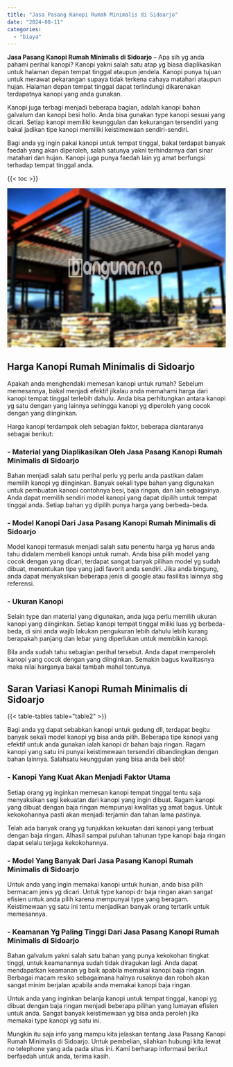 ```yaml
---
title: "Jasa Pasang Kanopi Rumah Minimalis di Sidoarjo"
date: "2024-08-11"
categories: 
  - "biaya"
---
```


**Jasa Pasang Kanopi Rumah Minimalis di Sidoarjo** – Apa sih yg anda pahami perihal kanopi? Kanopi yakni salah satu atap yg biasa diaplikasikan untuk halaman depan tempat tinggal ataupun jendela. Kanopi punya tujuan untuk merawat pekarangan supaya tidak terkena cahaya matahari ataupun hujan. Halaman depan tempat tinggal dapat terlindungi dikarenakan terdapatnya kanopi yang anda gunakan.

Kanopi juga terbagi menjadi beberapa bagian, adalah kanopi bahan galvalum dan kanopi besi hollo. Anda bisa gunakan type kanopi sesuai yang dicari. Setiap kanopi memiliki keunggulan dan kekurangan tersendiri yang bakal jadikan tipe kanopi memiliki keistimewaan sendiri-sendiri.

Bagi anda yg ingin pakai kanopi untuk tempat tinggal, bakal terdapat banyak faedah yang akan diperoleh, salah satunya yakni terhindarnya dari sinar matahari dan hujan. Kanopi juga punya faedah lain yg amat berfungsi terhadap tempat tinggal anda.

{{< toc >}}

![Jasa Pasang Kanopi Rumah Minimalis di Sidoarjo](/images/harga-kanopi-minimalis-12.png)

## Harga Kanopi Rumah Minimalis di Sidoarjo

Apakah anda menghendaki memesan kanopi untuk rumah? Sebelum memesannya, bakal menjadi efektif jikalau anda memahami harga dari kanopi tempat tinggal terlebih dahulu. Anda bisa perhitungkan antara kanopi yg satu dengan yang lainnya sehingga kanopi yg diperoleh yang cocok dengan yang diinginkan.

Harga kanopi terdampak oleh sebagian faktor, beberapa diantaranya sebagai berikut:

### \- Material yang Diaplikasikan Oleh Jasa Pasang Kanopi Rumah Minimalis di Sidoarjo

Bahan menjadi salah satu perihal perlu yg perlu anda pastikan dalam memilih kanopi yg diinginkan. Banyak sekali type bahan yang digunakan untuk pembuatan kanopi contohnya besi, baja ringan, dan lain sebagainya. Anda dapat memilih sendiri model kanopi yang dapat dipilih untuk tempat tinggal anda. Setiap bahan yg dipilih punya harga yang berbeda-beda.

### \- Model Kanopi Dari Jasa Pasang Kanopi Rumah Minimalis di Sidoarjo

Model kanopi termasuk menjadi salah satu penentu harga yg harus anda tahu didalam membeli kanopi untuk rumah. Anda bisa pilih model yang cocok dengan yang dicari, terdapat sangat banyak pilihan model yg sudah dibuat, menentukan tipe yang jadi favorit anda sendiri. Jika anda bingung, anda dapat menyaksikan beberapa jenis di google atau fasilitas lainnya sbg referensi.

### \- Ukuran Kanopi

Selain type dan material yang digunakan, anda juga perlu memilih ukuran kanopi yang diinginkan. Setiap kanopi tempat tinggal miliki luas yg berbeda-beda, di sini anda wajib lakukan pengukuran lebih dahulu lebih kurang berapakah panjang dan lebar yang diperlukan untuk membikin kanopi.

Bila anda sudah tahu sebagian perihal tersebut. Anda dapat memperoleh kanopi yang cocok dengan yang diinginkan. Semakin bagus kwalitasnya maka nilai harganya bakal tambah mahal tentunya.

## Saran Variasi Kanopi Rumah Minimalis di Sidoarjo

{{< table-tables table="table2" >}}

Bagi anda yg dapat sebabkan kanopi untuk gedung dll, terdapat begitu banyak sekali model kanopi yg bisa anda pilih. Beberapa tipe kanopi yang efektif untuk anda gunakan ialah kanopi dr bahan baja ringan. Ragam kanopi yang satu ini punyai keistimewaan tersendiri dibandingkan dengan bahan lainnya. Salahsatu keunggulan yang bisa anda beli sbb!

### \- Kanopi Yang Kuat Akan Menjadi Faktor Utama

Setiap orang yg inginkan memesan kanopi tempat tinggal tentu saja menyaksikan segi kekuatan dari kanopi yang ingin dibuat. Ragam kanopi yang dibuat dengan baja ringan mempunyai kwalitas yg amat bagus. Untuk kekokohannya pasti akan menjadi terjamin dan tahan lama pastinya.

Telah ada banyak orang yg tunjukkan kekuatan dari kanopi yang terbuat dengan baja ringan. Alhasil sampai puluhan tahunan type kanopi baja ringan dapat selalu terjaga kekokohannya.

### \- Model Yang Banyak Dari Jasa Pasang Kanopi Rumah Minimalis di Sidoarjo

Untuk anda yang ingin memakai kanopi untuk hunian, anda bisa pilih bermacam jenis yg dicari. Untuk type kanopi dr baja ringan akan sangat efisien untuk anda pilih karena mempunyai type yang beragam. Keistimewaan yg satu ini tentu menjadikan banyak orang tertarik untuk memesannya.

### \- Keamanan Yg Paling Tinggi Dari Jasa Pasang Kanopi Rumah Minimalis di Sidoarjo

Bahan galvalum yakni salah satu bahan yang punya kekokohan tingkat tinggi, untuk keamanannya sudah tidak diragukan lagi. Anda dapat mendapatkan keamanan yg baik apabila memakai kanopi baja ringan. Berbagai macam resiko sebagaimana halnya rusaknya dan roboh akan sangat minim berjalan apabila anda memakai kanopi baja ringan.

Untuk anda yang inginkan belanja kanopi untuk tempat tinggal, kanopi yg dibuat dengan baja ringan menjadi beberapa pilihan yang lumayan efisien untuk anda. Sangat banyak keistimewaan yg bisa anda peroleh jika memakai type kanopi yg satu ini.

Mungkin itu saja info yang mampu kita jelaskan tentang Jasa Pasang Kanopi Rumah Minimalis di Sidoarjo. Untuk pembelian, silahkan hubungi kita lewat no telephone yang ada pada situs ini. Kami berharap informasi berikut berfaedah untuk anda, terima kasih.
